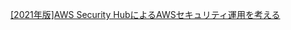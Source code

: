 [\[2021年版\]AWS Security HubによるAWSセキュリティ運用を考える](https://dev.classmethod.jp/articles/aws-security-operation-with-securityhub-2021/)
